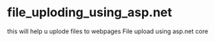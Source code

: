 # file_uploding_using_asp.net
this will help u uplode files to webpages 
File upload using asp.net core
